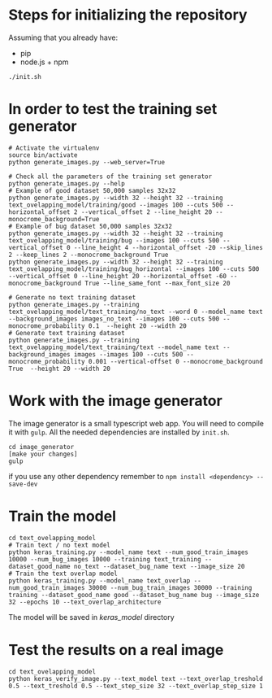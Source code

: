 # Steps for initializing the repository

Assuming that you already have:
- pip
- node.js + npm
```
./init.sh
```

# In order to test the training set generator
```
# Activate the virtualenv
source bin/activate
python generate_images.py --web_server=True

# Check all the parameters of the training set generator
python generate_images.py --help
# Example of good dataset 50,000 samples 32x32
python generate_images.py --width 32 --height 32 --training text_ovelapping_model/training/good --images 100 --cuts 500 --horizontal_offset 2 --vertical_offset 2 --line_height 20 --monocrome_background=True
# Example of bug dataset 50,000 samples 32x32
python generate_images.py --width 32 --height 32 --training text_ovelapping_model/training/bug --images 100 --cuts 500 --vertical_offset 0 --line_height 4 --horizontal_offset -20 --skip_lines 2 --keep_lines 2 --monocrome_background True
python generate_images.py --width 32 --height 32 --training text_ovelapping_model/training/bug_horizontal --images 100 --cuts 500 --vertical_offset 0 --line_height 20 --horizontal_offset -60 --monocrome_background True --line_same_font --max_font_size 20

# Generate no text training dataset
python generate_images.py --training text_ovelapping_model/text_training/no_text --word 0 --model_name text --background_images images_no_text --images 100 --cuts 500 --monocrome_probability 0.1  --height 20 --width 20
# Generate text training dataset
python generate_images.py --training text_ovelapping_model/text_training/text --model_name text --background_images images --images 100 --cuts 500 --monocrome_probability 0.001 --vertical-offset 0 --monocrome_background True  --height 20 --width 20
```

# Work with the image generator
The image generator is a small typescript web app. You will need to compile it with `gulp`. All the needed dependencies are installed by `init.sh`.
```
cd image_generator
[make your changes]
gulp
```
if you use any other dependency remember to `npm install <dependency> --save-dev`

# Train the model
```
cd text_ovelapping_model
# Train text / no text model
python keras_training.py --model_name text --num_good_train_images 10000 --num_bug_images 10000 --training text_training --dataset_good_name no_text --dataset_bug_name text --image_size 20
# Train the text overlap model
python keras_training.py --model_name text_overlap --num_good_train_images 30000 --num_bug_train_images 30000 --training training --dataset_good_name good --dataset_bug_name bug --image_size 32 --epochs 10 --text_overlap_architecture
```
The model will be saved in *keras_model* directory

# Test the results on a real image
```
cd text_ovelapping_model
python keras_verify_image.py --text_model text --text_overlap_treshold 0.5 --text_treshold 0.5 --text_step_size 32 --text_overlap_step_size 1
```
